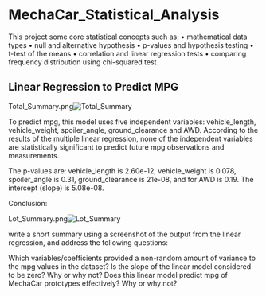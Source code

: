 # MechaCar_Statistical_Analysis

This project some core statistical concepts such as:
•	mathematical data types
•	null and alternative hypothesis
•	p-values and hypothesis testing
•	t-test of the means
•	correlation and linear regression tests
•	comparing frequency distribution using chi-squared test

## Linear Regression to Predict MPG

Total_Summary.png![Total_Summary](https://user-images.githubusercontent.com/80140082/123517597-c2489400-d656-11eb-9df7-af73f58e485a.png)

To predict mpg, this model uses five independent variables: vehicle_length, vehicle_weight, spoiler_angle, ground_clearance and AWD. 
According to the results of the multiple linear regression, none of the independent variables are statistically significant to predict future mpg observations and measurements.

The p-values are: vehicle_length is 2.60e-12, vehicle_weight is 0.078, spoiler_angle is 0.31, ground_clearance is 21e-08, and for AWD is 0.19. The intercept (slope) is 5.08e-08.

Conclusion: 

Lot_Summary.png![Lot_Summary](https://user-images.githubusercontent.com/80140082/123517605-caa0cf00-d656-11eb-88da-3b3f876880bf.png)


write a short summary using a screenshot of the output from the linear regression, and address the following questions:

Which variables/coefficients provided a non-random amount of variance to the mpg values in the dataset?
Is the slope of the linear model considered to be zero? Why or why not?
Does this linear model predict mpg of MechaCar prototypes effectively? Why or why not?
